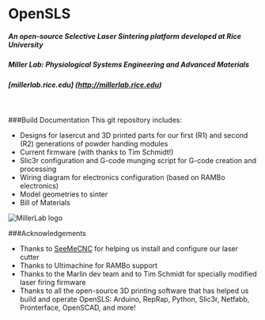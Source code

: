 # OpenSLS

##### An open-source Selective Laser Sintering platform developed at Rice University
##### Miller Lab: Physiological Systems Engineering and Advanced Materials
##### [millerlab.rice.edu] (http://millerlab.rice.edu)
&nbsp;

###Build Documentation
This git repository includes:
- Designs for lasercut and 3D printed parts for our first (R1) and second (R2) generations of powder handing modules
- Current firmware (with thanks to Tim Schmidt!)
- Slic3r configuration and G-code munging script for G-code creation and processing
- Wiring diagram for electronics configuration (based on RAMBo electronics)
- Model geometries to sinter
- Bill of Materials


![MillerLab logo](https://github.com/MillerLabFTW/OpenSLS/blob/master/MillerLab_logo.jpg)

###Acknowledgements
- Thanks to [SeeMeCNC](http://www.seemecnc.com/) for helping us install and configure our laser cutter
- Thanks to Ultimachine for RAMBo support
- Thanks to the Marlin dev team and to Tim Schmidt for specially modified laser firing firmware
- Thanks to all the open-source 3D printing software that has helped us build and operate OpenSLS: Arduino, RepRap, Python, Slic3r, Netfabb, Pronterface, OpenSCAD, and more!